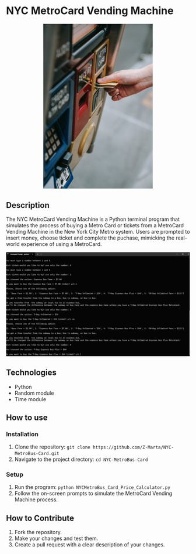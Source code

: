  # NYC MetroCard Vending Machine

<p align="center">
  <img src="https://github.com/Z-Marta/NYC-MetroBus-Card/blob/main/Media/vending_machine.jpg" 
alt="NYC MetroCard Vending Machine" width="300">
</p>

## Description

The NYC MetroCard Vending Machine is a Python terminal program that simulates the process of buying a Metro Card or tickets from a MetroCard Vending Machine in the New York City Metro system. Users are prompted to insert money, choose ticket and complete the puchase, mimicking the real-world experience of using a MetroCard.

<img src="https://github.com/Z-Marta/NYC-MetroBus-Card/blob/main/Media/MetroCard.gif" 
alt="Invalide input insert in the Terminal ">

## Technologies

- Python
- Random module
- Time module

## How to use
### Installation
1. Clone the repository:
`git clone https://github.com/Z-Marta/NYC-MetroBus-Card.git`
1. Navigate to the project directory:
`cd NYC-MetroBus-Card`
### Setup
1. Run the program:
`python NYCMetroBus_Card_Price_Calculator.py`
1. Follow the on-screen prompts to simulate the MetroCard Vending Machine process.

## How to Contribute
1. Fork the repository.
1. Make your changes and test them.
1. Create a pull request with a clear description of your changes.